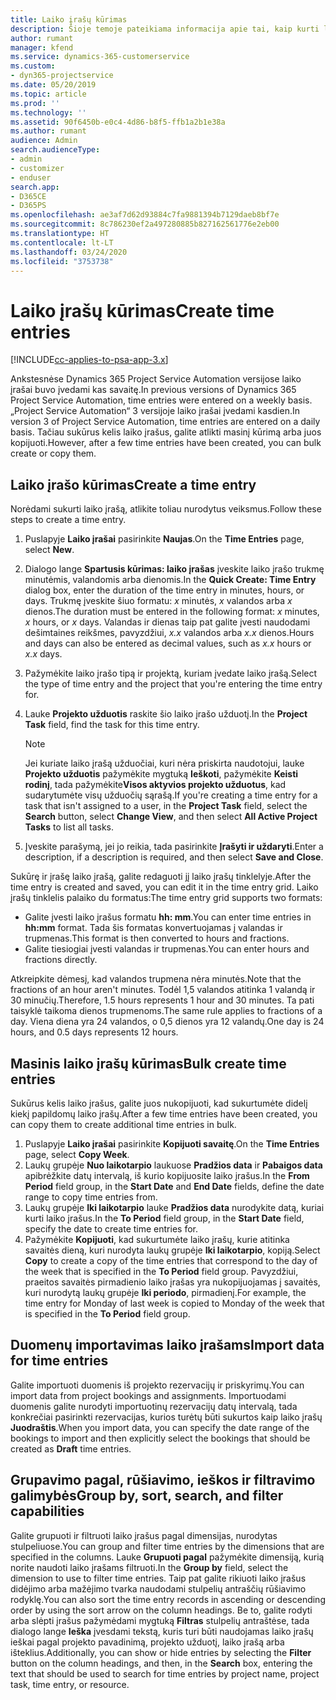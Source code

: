 ```yaml
---
title: Laiko įrašų kūrimas
description: Šioje temoje pateikiama informacija apie tai, kaip kurti laiko įrašus.
author: rumant
manager: kfend
ms.service: dynamics-365-customerservice
ms.custom:
- dyn365-projectservice
ms.date: 05/20/2019
ms.topic: article
ms.prod: ''
ms.technology: ''
ms.assetid: 90f6450b-e0c4-4d86-b8f5-ffb1a2b1e38a
ms.author: rumant
audience: Admin
search.audienceType:
- admin
- customizer
- enduser
search.app:
- D365CE
- D365PS
ms.openlocfilehash: ae3af7d62d93884c7fa9881394b7129daeb8bf7e
ms.sourcegitcommit: 8c786230ef2a497280885b827162561776e2eb00
ms.translationtype: HT
ms.contentlocale: lt-LT
ms.lasthandoff: 03/24/2020
ms.locfileid: "3753738"
---
```

# <a name="create-time-entries"></a><span data-ttu-id="5daaf-103">Laiko įrašų kūrimas</span><span class="sxs-lookup"><span data-stu-id="5daaf-103">Create time entries</span></span>

[!INCLUDE[cc-applies-to-psa-app-3.x](../includes/cc-applies-to-psa-app-3x.md)]

<span data-ttu-id="5daaf-104">Ankstesnėse Dynamics 365 Project Service Automation versijose laiko įrašai buvo įvedami kas savaitę.</span><span class="sxs-lookup"><span data-stu-id="5daaf-104">In previous versions of Dynamics 365 Project Service Automation, time entries were entered on a weekly basis.</span></span> <span data-ttu-id="5daaf-105">„Project Service Automation“ 3 versijoje laiko įrašai įvedami kasdien.</span><span class="sxs-lookup"><span data-stu-id="5daaf-105">In version 3 of Project Service Automation, time entries are entered on a daily basis.</span></span> <span data-ttu-id="5daaf-106">Tačiau sukūrus kelis laiko įrašus, galite atlikti masinį kūrimą arba juos kopijuoti.</span><span class="sxs-lookup"><span data-stu-id="5daaf-106">However, after a few time entries have been created, you can bulk create or copy them.</span></span>

## <a name="create-a-time-entry"></a><span data-ttu-id="5daaf-107">Laiko įrašo kūrimas</span><span class="sxs-lookup"><span data-stu-id="5daaf-107">Create a time entry</span></span>

<span data-ttu-id="5daaf-108">Norėdami sukurti laiko įrašą, atlikite toliau nurodytus veiksmus.</span><span class="sxs-lookup"><span data-stu-id="5daaf-108">Follow these steps to create a time entry.</span></span>

1. <span data-ttu-id="5daaf-109">Puslapyje **Laiko įrašai** pasirinkite **Naujas**.</span><span class="sxs-lookup"><span data-stu-id="5daaf-109">On the **Time Entries** page, select **New**.</span></span>
2. <span data-ttu-id="5daaf-110">Dialogo lange **Spartusis kūrimas: laiko įrašas** įveskite laiko įrašo trukmę minutėmis, valandomis arba dienomis.</span><span class="sxs-lookup"><span data-stu-id="5daaf-110">In the **Quick Create: Time Entry** dialog box, enter the duration of the time entry in minutes, hours, or days.</span></span> <span data-ttu-id="5daaf-111">Trukmę įveskite šiuo formatu: *x* minutės, *x* valandos arba *x* dienos.</span><span class="sxs-lookup"><span data-stu-id="5daaf-111">The duration must be entered in the following format: *x* minutes, *x* hours, or *x* days.</span></span> <span data-ttu-id="5daaf-112">Valandas ir dienas taip pat galite įvesti naudodami dešimtaines reikšmes, pavyzdžiui, *x.x* valandos arba *x.x* dienos.</span><span class="sxs-lookup"><span data-stu-id="5daaf-112">Hours and days can also be entered as decimal values, such as *x.x* hours or *x.x* days.</span></span>
3. <span data-ttu-id="5daaf-113">Pažymėkite laiko įrašo tipą ir projektą, kuriam įvedate laiko įrašą.</span><span class="sxs-lookup"><span data-stu-id="5daaf-113">Select the type of time entry and the project that you're entering the time entry for.</span></span>
4. <span data-ttu-id="5daaf-114">Lauke **Projekto užduotis** raskite šio laiko įrašo užduotį.</span><span class="sxs-lookup"><span data-stu-id="5daaf-114">In the **Project Task** field, find the task for this time entry.</span></span>

    > [!NOTE]
    > <span data-ttu-id="5daaf-115">Jei kuriate laiko įrašą užduočiai, kuri nėra priskirta naudotojui, lauke **Projekto užduotis** pažymėkite mygtuką **Ieškoti**, pažymėkite **Keisti rodinį**, tada pažymėkite**Visos aktyvios projekto užduotus**, kad sudarytumėte visų užduočių sąrašą.</span><span class="sxs-lookup"><span data-stu-id="5daaf-115">If you're creating a time entry for a task that isn't assigned to a user, in the **Project Task** field, select the **Search** button, select **Change View**, and then select **All Active Project Tasks** to list all tasks.</span></span>

5. <span data-ttu-id="5daaf-116">Įveskite parašymą, jei jo reikia, tada pasirinkite **Įrašyti ir uždaryti**.</span><span class="sxs-lookup"><span data-stu-id="5daaf-116">Enter a description, if a description is required, and then select **Save and Close**.</span></span>

<span data-ttu-id="5daaf-117">Sukūrę ir įrašę laiko įrašą, galite redaguoti jį laiko įrašų tinklelyje.</span><span class="sxs-lookup"><span data-stu-id="5daaf-117">After the time entry is created and saved, you can edit it in the time entry grid.</span></span> <span data-ttu-id="5daaf-118">Laiko įrašų tinklelis palaiko du formatus:</span><span class="sxs-lookup"><span data-stu-id="5daaf-118">The time entry grid supports two formats:</span></span>

- <span data-ttu-id="5daaf-119">Galite įvesti laiko įrašus formatu **hh: mm**.</span><span class="sxs-lookup"><span data-stu-id="5daaf-119">You can enter time entries in **hh:mm** format.</span></span> <span data-ttu-id="5daaf-120">Tada šis formatas konvertuojamas į valandas ir trupmenas.</span><span class="sxs-lookup"><span data-stu-id="5daaf-120">This format is then converted to hours and fractions.</span></span>
- <span data-ttu-id="5daaf-121">Galite tiesiogiai įvesti valandas ir trupmenas.</span><span class="sxs-lookup"><span data-stu-id="5daaf-121">You can enter hours and fractions directly.</span></span>

<span data-ttu-id="5daaf-122">Atkreipkite dėmesį, kad valandos trupmena nėra minutės.</span><span class="sxs-lookup"><span data-stu-id="5daaf-122">Note that the fractions of an hour aren't minutes.</span></span> <span data-ttu-id="5daaf-123">Todėl 1,5 valandos atitinka 1 valandą ir 30 minučių.</span><span class="sxs-lookup"><span data-stu-id="5daaf-123">Therefore, 1.5 hours represents 1 hour and 30 minutes.</span></span> <span data-ttu-id="5daaf-124">Ta pati taisyklė taikoma dienos trupmenoms.</span><span class="sxs-lookup"><span data-stu-id="5daaf-124">The same rule applies to fractions of a day.</span></span> <span data-ttu-id="5daaf-125">Viena diena yra 24 valandos, o 0,5 dienos yra 12 valandų.</span><span class="sxs-lookup"><span data-stu-id="5daaf-125">One day is 24 hours, and 0.5 days represents 12 hours.</span></span>

## <a name="bulk-create-time-entries"></a><span data-ttu-id="5daaf-126">Masinis laiko įrašų kūrimas</span><span class="sxs-lookup"><span data-stu-id="5daaf-126">Bulk create time entries</span></span>

<span data-ttu-id="5daaf-127">Sukūrus kelis laiko įrašus, galite juos nukopijuoti, kad sukurtumėte didelį kiekį papildomų laiko įrašų.</span><span class="sxs-lookup"><span data-stu-id="5daaf-127">After a few time entries have been created, you can copy them to create additional time entries in bulk.</span></span>

1. <span data-ttu-id="5daaf-128">Puslapyje **Laiko įrašai** pasirinkite **Kopijuoti savaitę**.</span><span class="sxs-lookup"><span data-stu-id="5daaf-128">On the **Time Entries** page, select **Copy Week**.</span></span>
2. <span data-ttu-id="5daaf-129">Laukų grupėje **Nuo laikotarpio** laukuose **Pradžios data** ir **Pabaigos data** apibrėžkite datų intervalą, iš kurio kopijuosite laiko įrašus.</span><span class="sxs-lookup"><span data-stu-id="5daaf-129">In the **From Period** field group, in the **Start Date** and **End Date** fields, define the date range to copy time entries from.</span></span>
3. <span data-ttu-id="5daaf-130">Laukų grupėje **Iki laikotarpio** lauke **Pradžios data** nurodykite datą, kuriai kurti laiko įrašus.</span><span class="sxs-lookup"><span data-stu-id="5daaf-130">In the **To Period** field group, in the **Start Date** field, specify the date to create time entries for.</span></span>
4. <span data-ttu-id="5daaf-131">Pažymėkite **Kopijuoti**, kad sukurtumėte laiko įrašų, kurie atitinka savaitės dieną, kuri nurodyta laukų grupėje **Iki laikotarpio**, kopiją.</span><span class="sxs-lookup"><span data-stu-id="5daaf-131">Select **Copy** to create a copy of the time entries that correspond to the day of the week that is specified in the **To Period** field group.</span></span> <span data-ttu-id="5daaf-132">Pavyzdžiui, praeitos savaitės pirmadienio laiko įrašas yra nukopijuojamas į savaitės, kuri nurodytą laukų grupėje **Iki periodo**, pirmadienį.</span><span class="sxs-lookup"><span data-stu-id="5daaf-132">For example, the time entry for Monday of last week is copied to Monday of the week that is specified in the **To Period** field group.</span></span>

## <a name="import-data-for-time-entries"></a><span data-ttu-id="5daaf-133">Duomenų importavimas laiko įrašams</span><span class="sxs-lookup"><span data-stu-id="5daaf-133">Import data for time entries</span></span>

<span data-ttu-id="5daaf-134">Galite importuoti duomenis iš projekto rezervacijų ir priskyrimų.</span><span class="sxs-lookup"><span data-stu-id="5daaf-134">You can import data from project bookings and assignments.</span></span> <span data-ttu-id="5daaf-135">Importuodami duomenis galite nurodyti importuotinų rezervacijų datų intervalą, tada konkrečiai pasirinkti rezervacijas, kurios turėtų būti sukurtos kaip laiko įrašų **Juodraštis**.</span><span class="sxs-lookup"><span data-stu-id="5daaf-135">When you import data, you can specify the date range of the bookings to import and then explicitly select the bookings that should be created as **Draft** time entries.</span></span>

## <a name="group-by-sort-search-and-filter-capabilities"></a><span data-ttu-id="5daaf-136">Grupavimo pagal, rūšiavimo, ieškos ir filtravimo galimybės</span><span class="sxs-lookup"><span data-stu-id="5daaf-136">Group by, sort, search, and filter capabilities</span></span>

<span data-ttu-id="5daaf-137">Galite grupuoti ir filtruoti laiko įrašus pagal dimensijas, nurodytas stulpeliuose.</span><span class="sxs-lookup"><span data-stu-id="5daaf-137">You can group and filter time entries by the dimensions that are specified in the columns.</span></span> <span data-ttu-id="5daaf-138">Lauke **Grupuoti pagal** pažymėkite dimensiją, kurią norite naudoti laiko įrašams filtruoti.</span><span class="sxs-lookup"><span data-stu-id="5daaf-138">In the **Group by** field, select the dimension to use to filter time entries.</span></span> <span data-ttu-id="5daaf-139">Taip pat galite rikiuoti laiko įrašus didėjimo arba mažėjimo tvarka naudodami stulpelių antraščių rūšiavimo rodyklę.</span><span class="sxs-lookup"><span data-stu-id="5daaf-139">You can also sort the time entry records in ascending or descending order by using the sort arrow on the column headings.</span></span> <span data-ttu-id="5daaf-140">Be to, galite rodyti arba slėpti įrašus pažymėdami mygtuką **Filtras** stulpelių antraštėse, tada dialogo lange **Ieška** įvesdami tekstą, kuris turi būti naudojamas laiko įrašų ieškai pagal projekto pavadinimą, projekto užduotį, laiko įrašą arba išteklius.</span><span class="sxs-lookup"><span data-stu-id="5daaf-140">Additionally, you can show or hide entries by selecting the **Filter** button on the column headings, and then, in the **Search** box, entering the text that should be used to search for time entries by project name, project task, time entry, or resource.</span></span>
